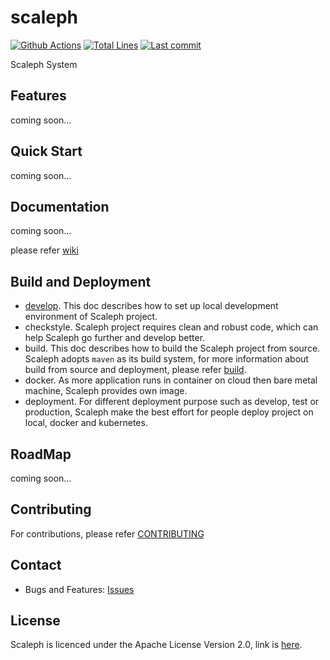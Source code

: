 # scaleph

[![Github Actions](https://img.shields.io/github/workflow/status/flowerfine/scalegh/CI)](https://github.com/flowerfine/scalegh/actions)
[![Total Lines](https://tokei.rs/b1/github/flowerfine/scalegh?category=lines)](https://github.com/flowerfine/scalegh)
[![Last commit](https://img.shields.io/github/last-commit/flowerfine/scalegh.svg)](https://github.com/flowerfine/scalegh)

Scaleph System

## Features

coming soon...

## Quick Start

coming soon...

## Documentation

coming soon...

please refer [wiki](https://github.com/flowerfine/scalegh/wiki)

## Build and Deployment

* [develop](https://github.com/flowerfine/scalegh/blob/master/docs/develop.md). This doc describes how to set up local development environment of Scaleph project.
* checkstyle. Scaleph project requires clean and robust code, which can help Scaleph go further and develop better.
* build. This doc describes how to build the Scaleph project from source. Scaleph adopts `maven` as its build system, for more information about build from source and deployment, please refer [build](docs/build/build.md).
* docker. As more application runs in container on cloud then bare metal machine, Scaleph provides own image.
* deployment. For different deployment purpose such as develop, test or production, Scaleph make the best effort for people deploy project on local, docker and kubernetes.

## RoadMap

coming soon...

## Contributing

For contributions, please refer [CONTRIBUTING](https://github.com/flowerfine/scalegh)

## Contact

* Bugs and Features: [Issues](https://github.com/flowerfine/scalegh/issues)

## License

Scaleph is licenced under the Apache License Version 2.0, link is [here](https://www.apache.org/licenses/LICENSE-2.0.txt).